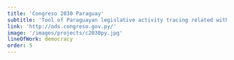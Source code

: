 ```yaml
---
title: 'Congreso 2030 Paraguay'
subtitle: 'Tool of Paraguayan legislative activity tracing related with the 2030 Agenda.'
link: 'http://ods.congreso.gov.py/'
image: '/images/projects/c2030py.jpg'
lineOfWork: democracy
order: 5
---
```

